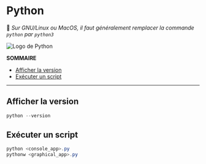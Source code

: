 # Python

💠 _Sur GNU/Linux ou MacOS, il faut généralement remplacer la commande `python` par `python3`_

![Logo de Python](https://nsa40.casimages.com/img/2021/03/14/210314041825541168.png)

**SOMMAIRE**
+ [Afficher la version](#afficher-la-version)
+ [Exécuter un script](#exécuter-un-script)

---

## Afficher la version

```powershell
python --version
```

## Exécuter un script

```powershell
python <console_app>.py
pythonw <graphical_app>.py
```

